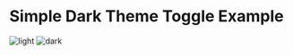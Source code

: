 # Simple Dark Theme Toggle Example

![light](https://user-images.githubusercontent.com/15326303/177027100-fa072ed7-126e-4002-b468-6adfdd0da9e0.png)
![dark](https://user-images.githubusercontent.com/15326303/177027102-afb35b0a-193f-4477-be51-ff354f1f04bc.png)

